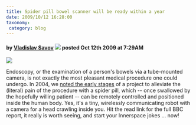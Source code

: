 ```yaml
---
title: Spider pill bowel scanner will be ready within a year
date: 2009/10/12 16:28:00
taxonomy: 
 category: blog 
---
```


#### by **[Vladislav Savov](http://www.engadget.com/bloggers/vladislav-savov/)** ![](http://www.blogsmithmedia.com/www.engadget.com/media/writer_rss.gif) posted Oct 12th 2009 at 7:29AM

![](http://www.blogcdn.com/www.engadget.com/media/2009/10/12oct09_spiderpill.jpg)

Endoscopy, or the examination of a person's bowels via a tube-mounted camera, is not exactly the most pleasant medical procedure one could undergo. In 2004, we [noted the early stages](http://www.engadget.com/2004/10/07/crawling-robot-pill/) of a project to alleviate the (literal) pain of the procedure with a spider pill, which -- once swallowed by the hopefully willing patient -- can be remotely controlled and positioned inside the human body. Yes, it's a tiny, wirelessly communicating robot with a camera for a head crawling inside you. Hit the read link for the full BBC report, it really is worth seeing, and start your Innerspace jokes ... now!


